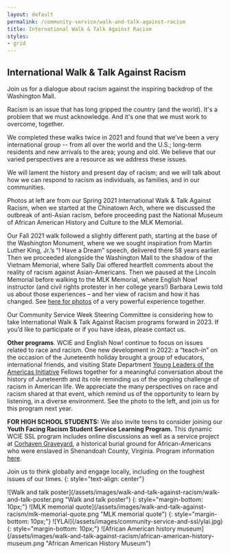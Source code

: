 ```yaml
---
layout: default
permalink: /community-service/walk-and-talk-against-racism
title: International Walk & Talk Against Racism
styles:
- grid
---
```

<section markdown="1">

## International Walk & Talk Against Racism

Join us for a dialogue about racism against the inspiring backdrop of the Washington Mall.

Racism is an issue that has long gripped the country (and the world). It's a problem that we must acknowledge. And it's one that we must work to overcome, together.

We completed these walks twice in 2021 and found that we’ve been a very international group -- from all over the world and the U.S.; long-term residents and new arrivals to the area; young and old. We believe that our varied perspectives are a resource as we address these issues.

We will lament the history and present day of racism; and we will talk about how we can respond to racism as individuals, as families, and in our communities.

Photos at left are from our Spring 2021 International Walk & Talk Against Racism, when we started at the Chinatown Arch, where we discussed the outbreak of anti-Asian racism, before proceeding past the National Museum of African American History and Culture to the MLK Memorial.

Our Fall 2021 walk followed a slightly different path, starting at the base of the Washington Monument, where we we sought inspiration from Martin Luther King, Jr.’s “I Have a Dream” speech, delivered there 58 years earlier. Then we proceeded alongside the Washington Mall to the shadow of the Vietnam Memorial, where Sally Dai offered heartfelt comments about the reality of racism against Asian-Americans. Then we paused at the Lincoln Memorial before walking to the MLK Memorial, where English Now! instructor (and civil rights protester in her college years!) Barbara Lewis told us about those experiences – and her view of racism and how it has changed. See [here for photos](https://www.flickr.com/photos/englishnow/sets/72157720032530083/) of a very powerful experience together.

Our Community Service Week Steering Committee is considering how to take International Walk & Talk Against Racism programs forward in 2023. If you’d like to participate or if you have ideas, please contact us.

**Other programs**. WCIE and English Now! continue to focus on issues related to race and racism. One new development in 2022: a “teach-in” on the occasion of the Juneteenth holiday brought a group of educators, international friends, and visiting State Department [Young Leaders of the Americas Initiative](https://ylai.state.gov/) Fellows together for a meaningful conversation about the history of Juneteenth and its role reminding us of the ongoing challenge of racism in American life. We appreciate the many perspectives on race and racism shared at that event, which remind us of the opportunity to learn by listening, in a diverse environment. See the photo to the left, and join us for this program next year.

**FOR HIGH SCHOOL STUDENTS:** We also invite teens to consider joining our **Youth Facing Racism Student Service Learning Program.** This dynamic WCIE SSL program includes online discussions as well as a service project at [Corhaven Graveyard](http://www.corhavengraveyard.org/), a historical burial ground for African-Americans who were enslaved in Shenandoah County, Virginia. Program information [here](https://washingtoncie.org/community-service-and-ssl/).

Join us to think globally and engage locally, including on the toughest issues of our times.
{: style="text-align: center"}
</section>
<div class="callout" markdown="1">
![Walk and talk poster](/assets/images/walk-and-talk-against-racism/walk-and-talk-poster.png "Walk and talk poster")
{: style="margin-bottom: 10px;"}
![MLK memorial quote](/assets/images/walk-and-talk-against-racism/mlk-memorial-quote.png "MLK memorial quote")
{: style="margin-bottom: 10px;"}
![YLAI](/assets/images/community-service-and-ssl/ylai.jpg)
{: style="margin-bottom: 10px;"}
![African American history museum](/assets/images/walk-and-talk-against-racism/african-american-history-museum.png "African American History Museum")
</div>

